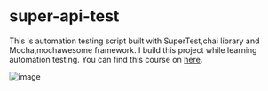 # super-api-test
This is automation testing script built with SuperTest,chai library and Mocha,mochawesome framework. I build this project while learning automation testing. You can find this course on [here](https://www.youtube.com/watch?v=ZSVw3TyZur4&list=PL6AdzyjjD5HDR2kNRU2dA1C8ydXRAaaBV).

![image](https://user-images.githubusercontent.com/45243489/134367454-a049834a-aa7d-463a-a327-9fbc02158020.png)

